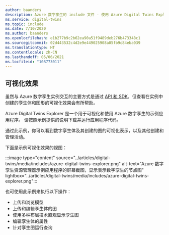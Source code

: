 ```yaml
---
author: baanders
description: Azure 数字孪生的 include 文件 - 使用 Azure Digital Twins Explorer 进行可视化
ms.service: digital-twins
ms.topic: include
ms.date: 7/10/2020
ms.author: baanders
ms.openlocfilehash: e1b277b9c2b62ea90a51f9489deb276b473348c1
ms.sourcegitcommit: 02d443532c4d2e9e449025908a05fb9c84eba039
ms.translationtype: HT
ms.contentlocale: zh-CN
ms.lasthandoff: 05/06/2021
ms.locfileid: "108773011"
---
```

## <a name="visualization"></a>可视化效果

虽然与 Azure 数字孪生实例交互的主要方式是通过 [API 和 SDK](../articles/digital-twins/concepts-apis-sdks.md)，但查看在实例中创建的孪生体和图形的可视化效果会有所帮助。

Azure Digital Twins Explorer 是一个用于可视化和使用 Azure 数字孪生的示例应用程序。 请按照示例提供的说明下载并运行应用程序代码。 

通过此示例，你可以看到数字孪生体及其创建的图的可视化表示，以及其他创建和管理活动。

下面是示例可视化效果的视图：

:::image type="content" source="../articles/digital-twins/media/includes/azure-digital-twins-explorer.png" alt-text="Azure 数字孪生资源管理器示例应用程序的屏幕截图，显示表示数字孪生的节点图" lightbox="../articles/digital-twins/media/includes/azure-digital-twins-explorer.png":::

也可使用此示例来执行以下操作：
* 上传和浏览模型
* 上传和编辑孪生体的图
* 使用多种布局技术直观显示孪生图
* 编辑孪生体的属性
* 针对孪生图运行查询